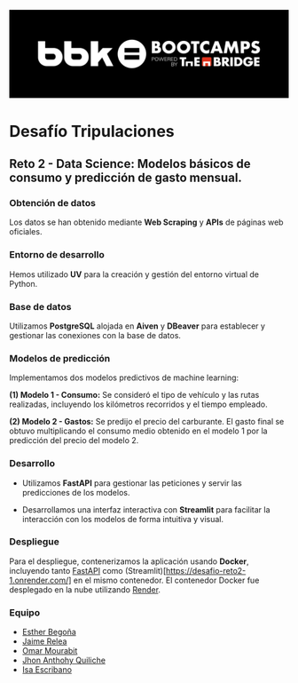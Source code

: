 ![Bootcamp-logo](logo_bbk_bootcamps_thebridge.jpg)

# **Desafío Tripulaciones**
## Reto 2 - Data Science: Modelos básicos de consumo y predicción de gasto mensual.

### Obtención de datos
Los datos se han obtenido mediante **Web Scraping** y **APIs** de páginas web oficiales.

### Entorno de desarrollo
Hemos utilizado **UV** para la creación y gestión del entorno virtual de Python.

### Base de datos
Utilizamos **PostgreSQL** alojada en **Aiven** y **DBeaver** para establecer y gestionar las conexiones con la base de datos.

### Modelos de predicción
Implementamos dos modelos predictivos de machine learning:

**(1) Modelo 1 - Consumo:** Se consideró el tipo de vehículo y las rutas realizadas, incluyendo los kilómetros recorridos y el tiempo empleado.

**(2) Modelo 2 - Gastos:** Se predijo el precio del carburante. El gasto final se obtuvo multiplicando el consumo medio obtenido en el modelo 1 por la predicción del precio del modelo 2.

### Desarrollo
+ Utilizamos **FastAPI** para gestionar las peticiones y servir las predicciones de los modelos.

+ Desarrollamos una interfaz interactiva con **Streamlit** para facilitar la interacción con los modelos de forma intuitiva y visual.

### Despliegue
Para el despliegue, contenerizamos la aplicación usando **Docker**, incluyendo tanto [FastAPI](https://desafio-reto2.onrender.com/) como (Streamlit)[https://desafio-reto2-1.onrender.com/] en el mismo contenedor. El contenedor Docker fue desplegado en la nube utilizando [Render](https://render.com/).

### Equipo
+ [Esther Begoña](https://www.linkedin.com/in/estherbego%C3%B1a/)
+ [Jaime Relea](https://www.linkedin.com/in/jrsmf/)
+ [Omar Mourabit](https://www.linkedin.com/in/8xbit/)
+ [Jhon Anthohy Quiliche](https://www.linkedin.com/in/anthonyquili/)
+ [Isa Escribano](https://www.linkedin.com/in/isa-escribano-g%C3%B3mez-a215a611b/)
